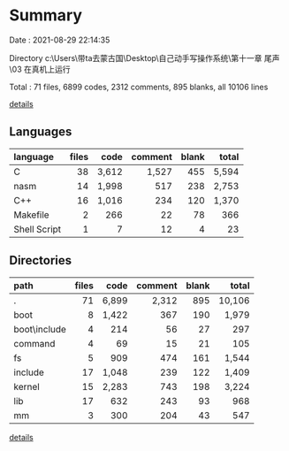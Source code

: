 # Summary

Date : 2021-08-29 22:14:35

Directory c:\Users\带ta去蒙古国\Desktop\自己动手写操作系统\第十一章 尾声\03 在真机上运行

Total : 71 files,  6899 codes, 2312 comments, 895 blanks, all 10106 lines

[details](details.md)

## Languages
| language | files | code | comment | blank | total |
| :--- | ---: | ---: | ---: | ---: | ---: |
| C | 38 | 3,612 | 1,527 | 455 | 5,594 |
| nasm | 14 | 1,998 | 517 | 238 | 2,753 |
| C++ | 16 | 1,016 | 234 | 120 | 1,370 |
| Makefile | 2 | 266 | 22 | 78 | 366 |
| Shell Script | 1 | 7 | 12 | 4 | 23 |

## Directories
| path | files | code | comment | blank | total |
| :--- | ---: | ---: | ---: | ---: | ---: |
| . | 71 | 6,899 | 2,312 | 895 | 10,106 |
| boot | 8 | 1,422 | 367 | 190 | 1,979 |
| boot\include | 4 | 214 | 56 | 27 | 297 |
| command | 4 | 69 | 15 | 21 | 105 |
| fs | 5 | 909 | 474 | 161 | 1,544 |
| include | 17 | 1,048 | 239 | 122 | 1,409 |
| kernel | 15 | 2,283 | 743 | 198 | 3,224 |
| lib | 17 | 632 | 243 | 93 | 968 |
| mm | 3 | 300 | 204 | 43 | 547 |

[details](details.md)